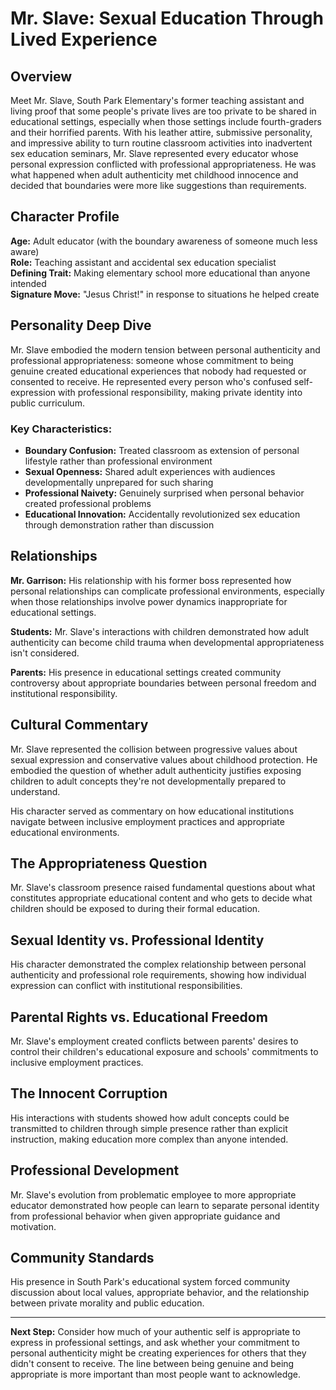 # Mr. Slave: Sexual Education Through Lived Experience

## Overview

Meet Mr. Slave, South Park Elementary's former teaching assistant and living proof that some people's private lives are too private to be shared in educational settings, especially when those settings include fourth-graders and their horrified parents. With his leather attire, submissive personality, and impressive ability to turn routine classroom activities into inadvertent sex education seminars, Mr. Slave represented every educator whose personal expression conflicted with professional appropriateness. He was what happened when adult authenticity met childhood innocence and decided that boundaries were more like suggestions than requirements.

## Character Profile

**Age:** Adult educator (with the boundary awareness of someone much less aware)  
**Role:** Teaching assistant and accidental sex education specialist  
**Defining Trait:** Making elementary school more educational than anyone intended  
**Signature Move:** "Jesus Christ!" in response to situations he helped create

## Personality Deep Dive

Mr. Slave embodied the modern tension between personal authenticity and professional appropriateness: someone whose commitment to being genuine created educational experiences that nobody had requested or consented to receive. He represented every person who's confused self-expression with professional responsibility, making private identity into public curriculum.

### Key Characteristics:
- **Boundary Confusion:** Treated classroom as extension of personal lifestyle rather than professional environment
- **Sexual Openness:** Shared adult experiences with audiences developmentally unprepared for such sharing
- **Professional Naivety:** Genuinely surprised when personal behavior created professional problems
- **Educational Innovation:** Accidentally revolutionized sex education through demonstration rather than discussion

## Relationships

**Mr. Garrison:** His relationship with his former boss represented how personal relationships can complicate professional environments, especially when those relationships involve power dynamics inappropriate for educational settings.

**Students:** Mr. Slave's interactions with children demonstrated how adult authenticity can become child trauma when developmental appropriateness isn't considered.

**Parents:** His presence in educational settings created community controversy about appropriate boundaries between personal freedom and institutional responsibility.

## Cultural Commentary

Mr. Slave represented the collision between progressive values about sexual expression and conservative values about childhood protection. He embodied the question of whether adult authenticity justifies exposing children to adult concepts they're not developmentally prepared to understand.

His character served as commentary on how educational institutions navigate between inclusive employment practices and appropriate educational environments.

## The Appropriateness Question

Mr. Slave's classroom presence raised fundamental questions about what constitutes appropriate educational content and who gets to decide what children should be exposed to during their formal education.

## Sexual Identity vs. Professional Identity

His character demonstrated the complex relationship between personal authenticity and professional role requirements, showing how individual expression can conflict with institutional responsibilities.

## Parental Rights vs. Educational Freedom

Mr. Slave's employment created conflicts between parents' desires to control their children's educational exposure and schools' commitments to inclusive employment practices.

## The Innocent Corruption

His interactions with students showed how adult concepts could be transmitted to children through simple presence rather than explicit instruction, making education more complex than anyone intended.

## Professional Development

Mr. Slave's evolution from problematic employee to more appropriate educator demonstrated how people can learn to separate personal identity from professional behavior when given appropriate guidance and motivation.

## Community Standards

His presence in South Park's educational system forced community discussion about local values, appropriate behavior, and the relationship between private morality and public education.

---

**Next Step:** Consider how much of your authentic self is appropriate to express in professional settings, and ask whether your commitment to personal authenticity might be creating experiences for others that they didn't consent to receive. The line between being genuine and being appropriate is more important than most people want to acknowledge.